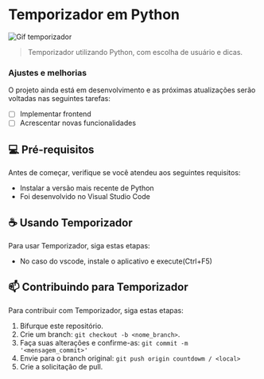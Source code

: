 # Temporizador em Python

<img src="https://i0.wp.com/css-tricks.com/wp-content/uploads/2020/01/timer-progress-animated.gif?ssl=1" alt="Gif temporizador">

> Temporizador utilizando Python, com escolha de usuário e dicas.

### Ajustes e melhorias

O projeto ainda está em desenvolvimento e as próximas atualizações serão voltadas nas seguintes tarefas:

- [ ] Implementar frontend
- [ ] Acrescentar novas funcionalidades

## 💻 Pré-requisitos

Antes de começar, verifique se você atendeu aos seguintes requisitos:
* Instalar a versão mais recente de Python
* Foi desenvolvido no Visual Studio Code


## ☕ Usando Temporizador

Para usar Temporizador, siga estas etapas:
* No caso do vscode, instale o aplicativo e execute(Ctrl+F5)

## 📫 Contribuindo para Temporizador
Para contribuir com Temporizador, siga estas etapas:

1. Bifurque este repositório.
2. Crie um branch: `git checkout -b <nome_branch>`.
3. Faça suas alterações e confirme-as: `git commit -m '<mensagem_commit>'`
4. Envie para o branch original: `git push origin countdowm / <local>`
5. Crie a solicitação de pull.
